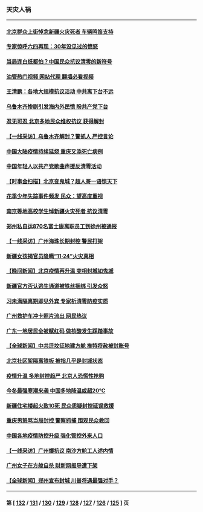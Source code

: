 ### 天灾人祸
---
#### [北京群众上街悼念新疆火灾死者 车辆鸣笛支持](../../pages/ncid280/n13874294.md?11281245) 
#### [专家惊呼六四再现：30年没见过的愤怒](../../pages/ncid280/n13874138.md?11281245) 
#### [当局连白纸都怕？中国民众抗议清零的新符号](../../pages/ncid280/n13874102.md?11281245) 
#### [油管热门视频 网站代理 翻墙必看视频](http://138.2.39.72:81/youtube.html?epic-marker?11281245)
#### [王清鹏：各地大规模抗议活动 中共离下台不远](../../pages/ncid280/n13874071.md?11281245) 
#### [乌鲁木齐惨剧引发海内外民愤 盼共产党下台](../../pages/ncid280/n13874046.md?11281245) 
#### [忍无可忍 北京多地民众维权抗议 获得解封](../../pages/ncid280/n13874008.md?11281245) 
#### [【一线采访】乌鲁木齐解封？警抓人 严控言论](../../pages/ncid280/n13873962.md?11281245) 
#### [中国大陆疫情持续延烧 重庆又添死亡病例](../../pages/ncid280/n13873998.md?11281245) 
#### [中国年轻人以共产党歌曲声援反清零活动](../../pages/ncid280/n13873922.md?11281245) 
#### [【时事金扫描】北京变鬼城？超人哥一语惊天下](../../pages/ncid280/n13873715.md?11281245) 
#### [花季少年失踪事件频发 民众：望高度重视](../../pages/ncid280/n13872973.md?11281245) 
#### [南京等地高校学生悼新疆火灾死者 抗议清零](../../pages/ncid280/n13873707.md?11281245) 
#### [郑州私自运870名富士康离职员工到徐州被通报](../../pages/ncid280/n13873569.md?11281245) 
#### [【一线采访】广州海珠长期封控 警民打架](../../pages/ncid280/n13873499.md?11281245) 
#### [新疆女孩揭官员隐瞒“11·24”火灾真相](../../pages/ncid280/n13873509.md?11281245) 
#### [【晚间新闻】北京疫情再升温 变相封城如鬼城](../../pages/ncid280/n13873490.md?11281245) 
#### [新疆官方否认逃生通道被铁丝捆绑 引发众怒](../../pages/ncid280/n13873325.md?11281245) 
#### [习未满隔离期即见外宾 专家析清零防疫实质](../../pages/ncid280/n13872981.md?11281245) 
#### [广州救护车冲卡照片流出 网民热议](../../pages/ncid280/n13872945.md?11281245) 
#### [广东一地居民全被赋红码 做核酸发生踩踏事故](../../pages/ncid280/n13872851.md?11281245) 
#### [【全球新闻】中共迁坟征地建方舱 推特将赦被封账号](../../pages/ncid280/n13872848.md?11281245) 
#### [北京社区架隔离铁板 被指几乎是封城状态](../../pages/ncid280/n13872758.md?11281245) 
#### [疫情升温 多地封控趋严 北京人恐慌性抢购](../../pages/ncid280/n13872610.md?11281245) 
#### [今冬最强寒潮来袭 中国多地降温或超20℃](../../pages/ncid280/n13872654.md?11281245) 
#### [新疆住宅楼起火致10死 民众质疑封控延误救援](../../pages/ncid280/n13872566.md?11281245) 
#### [重庆男怒骂当局封控 警察抓捕 围观民众救回](../../pages/ncid280/n13872456.md?11281245) 
#### [中国各地疫情防控升级 强化管控外来人口](../../pages/ncid280/n13872527.md?11281245) 
#### [【一线采访】广州爆抗议 南沙方舱工人述内情](../../pages/ncid280/n13872249.md?11281245) 
#### [广州女子在方舱自杀 财新网报导遭下架](../../pages/ncid280/n13872255.md?11281245) 
#### [【全球新闻】郑州宣布封城 川普将遇最强对手？](../../pages/ncid280/n13872228.md?11281245) 

---
#### 第 [ [132](./132.md?11281245) / [131](./131.md?11281245) / [130](./130.md?11281245) / [129](./129.md?11281245) / [128](./128.md?11281245) / [127](./127.md?11281245) / [126](./126.md?11281245) / [125](./125.md?11281245) ] 页
